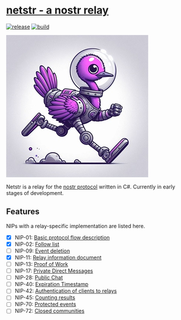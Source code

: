 # [netstr - a nostr relay](https://netstr.io/)
[![release](https://img.shields.io/github/v/release/bezysoftware/netstr)](https://github.com/bezysoftware/netstr/releases)
[![build](https://github.com/bezysoftware/netstr/workflows/build/badge.svg)](https://github.com/bezysoftware/netstr/workflows/actions)

![netstr logo](art/logo.jpg)

Netstr is a relay for the [nostr protocol](https://github.com/nostr-protocol/nostr) written in C#. Currently in early stages of development.

## Features

NIPs with a relay-specific implementation are listed here.

- [x] NIP-01: [Basic protocol flow description](https://github.com/nostr-protocol/nips/blob/master/01.md)
- [x] NIP-02: [Follow list](https://github.com/nostr-protocol/nips/blob/master/02.md)
- [ ] NIP-09: [Event deletion](https://github.com/nostr-protocol/nips/blob/master/09.md)
- [x] NIP-11: [Relay information document](https://github.com/nostr-protocol/nips/blob/master/11.md)
- [ ] NIP-13: [Proof of Work](https://github.com/nostr-protocol/nips/blob/master/13.md)
- [ ] NIP-17: [Private Direct Messages](https://github.com/nostr-protocol/nips/blob/master/17.md)
- [ ] NIP-28: [Public Chat](https://github.com/nostr-protocol/nips/blob/master/28.md)
- [ ] NIP-40: [Expiration Timestamp](https://github.com/nostr-protocol/nips/blob/master/40.md)
- [ ] NIP-42: [Authentication of clients to relays](https://github.com/nostr-protocol/nips/blob/master/42.md)
- [ ] NIP-45: [Counting results](https://github.com/nostr-protocol/nips/blob/master/45.md)
- [ ] NIP-70: [Protected events](https://github.com/nostr-protocol/nips/blob/master/70.md)
- [ ] NIP-72: [Closed communities](https://github.com/nostr-protocol/nips/pull/875)
